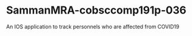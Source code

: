 # SammanMRA-cobsccomp191p-036
 An IOS application to track personnels who are affected from COVID19

